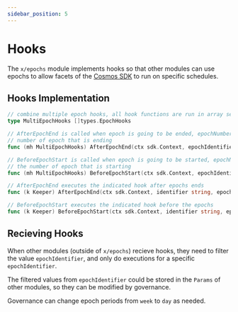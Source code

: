 ```yaml
---
sidebar_position: 5
---
```


# Hooks

The `x/epochs` module implements hooks so that other modules can use epochs
to allow facets of the [Cosmos SDK](https://github.com/cosmos/cosmos-sdk) to run on specific schedules.

## Hooks Implementation

```go
// combine multiple epoch hooks, all hook functions are run in array sequence
type MultiEpochHooks []types.EpochHooks

// AfterEpochEnd is called when epoch is going to be ended, epochNumber is the
// number of epoch that is ending
func (mh MultiEpochHooks) AfterEpochEnd(ctx sdk.Context, epochIdentifier string, epochNumber int64) {...}

// BeforeEpochStart is called when epoch is going to be started, epochNumber is
// the number of epoch that is starting
func (mh MultiEpochHooks) BeforeEpochStart(ctx sdk.Context, epochIdentifier string, epochNumber int64) {...}

// AfterEpochEnd executes the indicated hook after epochs ends
func (k Keeper) AfterEpochEnd(ctx sdk.Context, identifier string, epochNumber int64) {...}

// BeforeEpochStart executes the indicated hook before the epochs
func (k Keeper) BeforeEpochStart(ctx sdk.Context, identifier string, epochNumber int64) {...}
```

## Recieving Hooks

When other modules (outside of `x/epochs`) recieve hooks,
they need to filter the value `epochIdentifier`, and only do executions for a specific `epochIdentifier`.

The filtered values from `epochIdentifier` could be stored in the `Params` of other modules,
so they can be modified by governance.

Governance can change epoch periods from `week` to `day` as needed.
